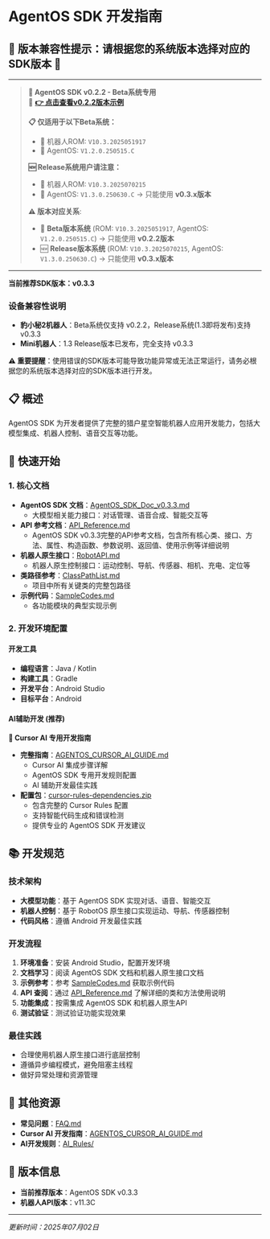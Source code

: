 # AgentOS SDK 开发指南

## 🚨 版本兼容性提示：请根据您的系统版本选择对应的SDK版本 🚨

---
> **🔧 AgentOS SDK v0.2.2 - Beta系统专用**  
> 🎯 **[👉 点击查看v0.2.2版本示例](https://github.com/orionagent/AgentSDKSample/tree/main/AgentRole_v0.2.2)** 
> 
> **📋 仅适用于以下Beta系统：**
> - 🤖 机器人ROM: `V10.3.2025051917`
> - 🔧 AgentOS: `V1.2.0.250515.C`
> 
> **🆕 Release系统用户请注意：**
> - 🤖 机器人ROM: `V10.3.2025070215`
> - 🔧 AgentOS: `V1.3.0.250630.C` → 只能使用 **v0.3.x版本**
> 
> **⚠️ 版本对应关系**: 
> - 📱 **Beta版本系统** (ROM: `V10.3.2025051917`, AgentOS: `V1.2.0.250515.C`) → 只能使用 **v0.2.2版本**
> - 🆕 **Release版本系统** (ROM: `V10.3.2025070215`, AgentOS: `V1.3.0.250630.C`) → 只能使用 **v0.3.x版本**
---

**当前推荐SDK版本：v0.3.3**

### 设备兼容性说明
- **豹小秘2机器人**：Beta系统仅支持 v0.2.2，Release系统(1.3即将发布)支持 v0.3.3
- **Mini机器人**：1.3 Release版本已发布，完全支持 v0.3.3

**⚠️ 重要提醒**：使用错误的SDK版本可能导致功能异常或无法正常运行，请务必根据您的系统版本选择对应的SDK版本进行开发。

## 📋 概述
AgentOS SDK 为开发者提供了完整的猎户星空智能机器人应用开发能力，包括大模型集成、机器人控制、语音交互等功能。

## 🚀 快速开始

### 1. 核心文档
- **AgentOS SDK 文档**：[AgentOS_SDK_Doc_v0.3.3.md](Agent/v0.3.3/AgentOS_SDK_Doc_v0.3.3.md)
  - 大模型相关能力接口：对话管理、语音合成、智能交互等
- **API 参考文档**：[API_Reference.md](Agent/v0.3.3/API_Reference.md)
  - AgentOS SDK v0.3.3完整的API参考文档，包含所有核心类、接口、方法、属性、构造函数、参数说明、返回值、使用示例等详细说明
- **机器人原生接口**：[RobotAPI.md](Robot/v11.3C/RobotAPI.md)
  - 机器人原生控制接口：运动控制、导航、传感器、相机、充电、定位等
- **类路径参考**：[ClassPathList.md](Agent/v0.3.3/ClassPathList.md)
  - 项目中所有关键类的完整包路径
- **示例代码**：[SampleCodes.md](Agent/v0.3.3/SampleCodes.md)
  - 各功能模块的典型实现示例

### 2. 开发环境配置

#### 开发工具
- **编程语言**：Java / Kotlin
- **构建工具**：Gradle
- **开发平台**：Android Studio
- **目标平台**：Android

#### AI辅助开发 (推荐)


**🤖 Cursor AI 专用开发指南**
- **完整指南**：[AGENTOS_CURSOR_AI_GUIDE.md](https://github.com/orionagent/agentos-sdk/blob/main/AGENTOS_CURSOR_AI_GUIDE.md)
  - Cursor AI 集成步骤详解
  - AgentOS SDK 专用开发规则配置
  - AI 辅助开发最佳实践
- **配置包**：[cursor-rules-dependencies.zip](https://github.com/orionagent/agentos-sdk/blob/main/cursor-rules-dependencies.zip)
  - 包含完整的 Cursor Rules 配置
  - 支持智能代码生成和错误检测
  - 提供专业的 AgentOS SDK 开发建议

## 📚 开发规范

### 技术架构
- **大模型功能**：基于 AgentOS SDK 实现对话、语音、智能交互
- **机器人控制**：基于 RobotOS 原生接口实现运动、导航、传感器控制
- **代码风格**：遵循 Android 开发最佳实践

### 开发流程
1. **环境准备**：安装 Android Studio，配置开发环境
2. **文档学习**：阅读 AgentOS SDK 文档和机器人原生接口文档
3. **示例参考**：参考 [SampleCodes.md](Agent/v0.3.3/SampleCodes.md) 获取示例代码
4. **API 查阅**：通过 [API_Reference.md](Agent/v0.3.3/API_Reference.md) 了解详细的类和方法使用说明
5. **功能集成**：按需集成 AgentOS SDK 和机器人原生API
6. **测试验证**：测试验证功能实现效果

### 最佳实践
- 合理使用机器人原生接口进行底层控制
- 遵循异步编程模式，避免阻塞主线程
- 做好异常处理和资源管理

## 📖 其他资源
- **常见问题**：[FAQ.md](FAQ.md)
- **Cursor AI 开发指南**：[AGENTOS_CURSOR_AI_GUIDE.md](https://github.com/orionagent/agentos-sdk/blob/main/AGENTOS_CURSOR_AI_GUIDE.md)
- **AI开发规则**：[AI_Rules/](AI_Rules/)

## 📌 版本信息
- **当前推荐版本**：AgentOS SDK v0.3.3
- **机器人API版本**：v11.3C

---
*更新时间：2025年07月02日*

